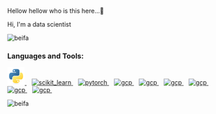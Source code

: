 Hellow hellow who is this here...👋

Hi, I'm a data scientist

<p align="left"> <img src="https://komarev.com/ghpvc/?username=beifa&label=Profile%20views&color=0e75b6&style=flat" alt="beifa" /> </p>

<h3 align="left">Languages and Tools:</h3>
<p align="left"> 
  
<a href="https://www.python.org" target="_blank">  
  <img src="https://raw.githubusercontent.com/devicons/devicon/master/icons/python/python-original.svg" alt="python" width="40" height="40"/> </a>&nbsp;&nbsp;   
<a href="https://scikit-learn.org/" target="_blank">   
  <img src="https://upload.wikimedia.org/wikipedia/commons/0/05/Scikit_learn_logo_small.svg" alt="scikit_learn" width="40" height="40"/> </a>&nbsp;&nbsp;    
<a href="https://pytorch.org/" target="_blank">   
  <img src="https://www.vectorlogo.zone/logos/pytorch/pytorch-icon.svg" alt="pytorch" width="40" height="40"/> </a>&nbsp;&nbsp;
<a href="https://opencv.org/" target="_blank"> 
  <img src="https://www.vectorlogo.zone/logos/opencv/opencv-ar21.svg" alt="gcp" width="40" height="40"/> </a>&nbsp;&nbsp;
<a href="https://pandas.pydata.org/" target="_blank"> 
  <img src="https://github.com/valohai/ml-logos/blob/master/pandas.svg" alt="gcp" width="40" height="40"/> </a>&nbsp;&nbsp;
<a href="https://numpy.org" target="_blank"> 
  <img src="https://www.vectorlogo.zone/logos/numpy/numpy-icon.svg" alt="gcp" width="40" height="40"/> </a>&nbsp;&nbsp; 
<a href="https://www.scipy.org/" target="_blank"> 
    <img src="https://github.com/valohai/ml-logos/blob/master/scipy.svg" alt="gcp" width="40" height="40"/> </a>&nbsp;&nbsp;  
<a href="https://cloud.google.com" target="_blank"> 
  <img src="https://www.vectorlogo.zone/logos/google_cloud/google_cloud-icon.svg" alt="gcp" width="40" height="40"/> </a>&nbsp;&nbsp;
<a href="https://www.docker.com/" target="_blank"> 
  <img src="https://www.vectorlogo.zone/logos/docker/docker-official.svg" alt="gcp" width="40" height="40"/> </a>&nbsp;&nbsp;  
</p>


<!--Github stats -->
<!-- <p><img align="left" src="https://github-readme-stats.vercel.app/api/top-langs?username=beifa&show_icons=true&locale=en&layout=compact" alt="beifa" /></p> -->
<p>&nbsp;<img align="left" src="https://github-readme-stats.vercel.app/api?username=beifa&count_private=true&show_icons=true&hide=contrib,issues,prs,contribs&theme=tokyonight&locale=en" alt="beifa" /></p>

<!---
beifa/beifa is a ✨ special ✨ repository because its `README.md` (this file) appears on your GitHub profile.
You can click the Preview link to take a look at your changes.
--->
